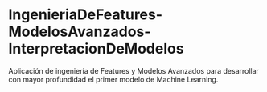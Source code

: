 # IngenieriaDeFeatures-ModelosAvanzados-InterpretacionDeModelos
Aplicación de ingeniería de Features y Modelos Avanzados para desarrollar con mayor profundidad el primer modelo de Machine Learning. 
